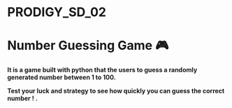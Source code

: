 # PRODIGY_SD_02
# Number Guessing Game 🎮
**It is a game built with python that the users to guess a randomly generated number between 1 to 100.**

**Test your luck and strategy to see how quickly you can guess the correct number ! .**

